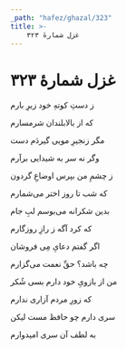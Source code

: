 ```yaml
---
_path: "hafez/ghazal/323"
title: >-
    غزل شمارهٔ ۳۲۳
---
```

# غزل شمارهٔ ۳۲۳

<div class="b" id="bn1"><div class="m1"><p>ز دستِ کوتهِ خود زیرِ بارم</p></div>
<div class="m2"><p>که از بالابلندان شرمسارم</p></div></div>
<div class="b" id="bn2"><div class="m1"><p>مگر زنجیرِ مویی گیردَم دست</p></div>
<div class="m2"><p>وگر نه سر به شیدایی برآرم</p></div></div>
<div class="b" id="bn3"><div class="m1"><p>ز چشمِ من بپرس اوضاعِ گردون</p></div>
<div class="m2"><p>که شب تا روز اختر می‌شمارم</p></div></div>
<div class="b" id="bn4"><div class="m1"><p>بدین شکرانه می‌بوسم لبِ جام</p></div>
<div class="m2"><p>که کرد آگه ز رازِ روزگارم</p></div></div>
<div class="b" id="bn5"><div class="m1"><p>اگر گفتم دعایِ مِی فروشان</p></div>
<div class="m2"><p>چه باشد؟ حقِّ نعمت می‌گزارم</p></div></div>
<div class="b" id="bn6"><div class="m1"><p>من از بازویِ خود دارم بسی شُکر</p></div>
<div class="m2"><p>که زورِ مردم آزاری ندارم</p></div></div>
<div class="b" id="bn7"><div class="m1"><p>سری دارم چو حافظ مست لیکن</p></div>
<div class="m2"><p>به لطف آن سری امیدوارم</p></div></div>
